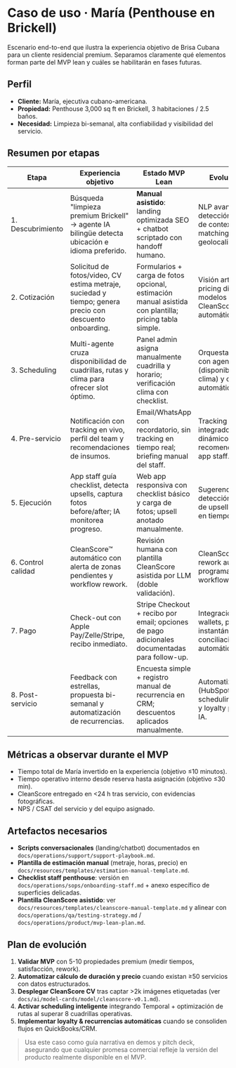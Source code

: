 # Caso de uso · María (Penthouse en Brickell)

Escenario end-to-end que ilustra la experiencia objetivo de Brisa Cubana para un cliente residencial premium. Separamos claramente qué elementos forman parte del MVP lean y cuáles se habilitarán en fases futuras.

## Perfil
- **Cliente:** María, ejecutiva cubano-americana.
- **Propiedad:** Penthouse 3,000 sq ft en Brickell, 3 habitaciones / 2.5 baños.
- **Necesidad:** Limpieza bi-semanal, alta confiabilidad y visibilidad del servicio.

## Resumen por etapas

| Etapa | Experiencia objetivo | Estado MVP Lean | Evolución futura |
|-------|----------------------|-----------------|------------------|
| 1. Descubrimiento | Búsqueda "limpieza premium Brickell" → agente IA bilingüe detecta ubicación e idioma preferido. | **Manual asistido**: landing optimizada SEO + chatbot scriptado con handoff humano. | NLP avanzado + detección automática de contexto vía intent matching y geolocalización. |
| 2. Cotización | Solicitud de fotos/video, CV estima metraje, suciedad y tiempo; genera precio con descuento onboarding. | Formularios + carga de fotos opcional, estimación manual asistida con plantilla; pricing tabla simple. | Visión artificial + pricing dinámico con modelos predictivos y CleanScore inicial automático. |
| 3. Scheduling | Multi-agente cruza disponibilidad de cuadrillas, rutas y clima para ofrecer slot óptimo. | Panel admin asigna manualmente cuadrilla y horario; verificación clima con checklist. | Orquestación Temporal con agentes (disponibilidad, rutas, clima) y confirmación automática al cliente. |
| 4. Pre-servicio | Notificación con tracking en vivo, perfil del team y recomendaciones de insumos. | Email/WhatsApp con recordatorio, sin tracking en tiempo real; briefing manual del staff. | Tracking GPS integrado, checklist dinámico y recomendaciones IA en app staff. |
| 5. Ejecución | App staff guía checklist, detecta upsells, captura fotos before/after; IA monitorea progreso. | Web app responsiva con checklist básico y carga de fotos; upsell anotado manualmente. | Sugerencias IA in-app, detección automática de upsells y telemetría en tiempo real. |
| 6. Control calidad | CleanScore™ automático con alerta de zonas pendientes y workflow rework. | Revisión humana con plantilla CleanScore asistida por LLM (doble validación). | CleanScore CV + rework auto programado via workflows. |
| 7. Pago | Check-out con Apple Pay/Zelle/Stripe, recibo inmediato. | Stripe Checkout + recibo por email; opciones de pago adicionales documentadas para follow-up. | Integración nativa wallets, propinas instantáneas y conciliación contable automática. |
| 8. Post-servicio | Feedback con estrellas, propuesta bi-semanal y automatización de recurrencias. | Encuesta simple + registro manual de recurrencia en CRM; descuentos aplicados manualmente. | Automatización CRM (HubSpot/QuickBooks), scheduling recurrente y loyalty program con IA. |

## Métricas a observar durante el MVP
- Tiempo total de María invertido en la experiencia (objetivo ≤10 minutos). 
- Tiempo operativo interno desde reserva hasta asignación (objetivo ≤30 min). 
- CleanScore entregado en <24 h tras servicio, con evidencias fotográficas. 
- NPS / CSAT del servicio y del equipo asignado.

## Artefactos necesarios
- **Scripts conversacionales** (landing/chatbot) documentados en `docs/operations/support/support-playbook.md`.
- **Plantilla de estimación manual** (metraje, horas, precio) en `docs/resources/templates/estimation-manual-template.md`.
- **Checklist staff penthouse**: versión en `docs/operations/sops/onboarding-staff.md` + anexo específico de superficies delicadas.
- **Plantilla CleanScore asistido**: ver `docs/resources/templates/cleanscore-manual-template.md` y alinear con `docs/operations/qa/testing-strategy.md` / `docs/operations/product/mvp-lean-plan.md`.

## Plan de evolución
1. **Validar MVP** con 5-10 propiedades premium (medir tiempos, satisfacción, rework).
2. **Automatizar cálculo de duración y precio** cuando existan ≥50 servicios con datos estructurados.
3. **Desplegar CleanScore CV** tras captar >2k imágenes etiquetadas (ver `docs/ai/model-cards/model/cleanscore-v0.1.md`).
4. **Activar scheduling inteligente** integrando Temporal + optimización de rutas al superar 8 cuadrillas operativas.
5. **Implementar loyalty & recurrencias automáticas** cuando se consoliden flujos en QuickBooks/CRM.

> Usa este caso como guía narrativa en demos y pitch deck, asegurando que cualquier promesa comercial refleje la versión del producto realmente disponible en el MVP.
